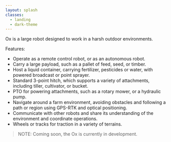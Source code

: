 ```yaml
---
layout: splash
classes:
  - landing
  - dark-theme
---
```


Ox is a large robot designed to work in a harsh outdoor environments. 

Features:
- Operate as a remote control robot, or as an autonomous robot.
- Carry a large payload, such as a pallet of feed, seed, or timber.
- Host a liquid container, carrying fertilizer, pesticides or water, with powered broadcast or point sprayer.
- Standard 3-point hitch, which supports a variety of attachments, including tiller, cultivator, or bucket.
- PTO for powering attachments, such as a rotary mower, or a hydraulic pump.
- Navigate around a farm environment, avoiding obstacles and following a path or region using GPS-RTK and optical positioning.
- Communicate with other robots and share its understanding of the environment and coordinate operations.
- Wheels or tracks for traction in a variety of terrains.

>NOTE: Coming soon, the Ox is currently in development.

